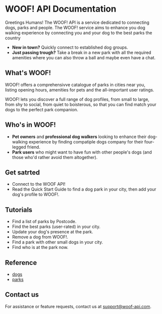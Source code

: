 # WOOF! API Documentation
Greetings Humans! The WOOF! API is a service dedicated to connecting dogs, parks and people.
The WOOF! service aims to enhance you dog walking experience by connecting you and your dog to the best parks the country
* **New in town?** Quickly connect to established dog groups.
* **Just passing trough?** Take a break in a new park with all the required amenities where you can also throw a ball and maybe even have a chat.

## What's WOOF!
WOOF! offers a comprehensivve catalogue of parks in cities near you, listing opening hours, amenities for pets and the all-important user ratings. 

WOOF! lets you discover a full range of dog profiles, from small to large, from shy to social, from quiet to boisterous, so that you can find match your dogs to the perfect park companion.

## Who's in WOOF!
* **Pet owners** and **professional dog walkers** looking to enhance their dog-walking experience by finding compatiple dogs company for their four-legged friend.
* **Park users** who might want to have fun with other people's dogs (and those who'd rather avoid them altogether).

## Get satrted
* Connect to the WOOF API!
* Read the Quick Start Guide to find a dog park in your city, then add your dog's profile to WOOF!.

## Tutorials
* Find a list of parks by Postcode.
* Find the best parks (user-rated) in your city.
* Update your dog's presence at the park.
* Remove a dog from WOOF!.
* Find a park with other small dogs in your city.
* Find who is at the park now.

## Reference
* [dogs](dog-ref.md)
* [parks](park-ref.md)

## Contact us
For assistance or feature requests, contact us at [support@woof-api.com](mailto:support@woof-api.com).
